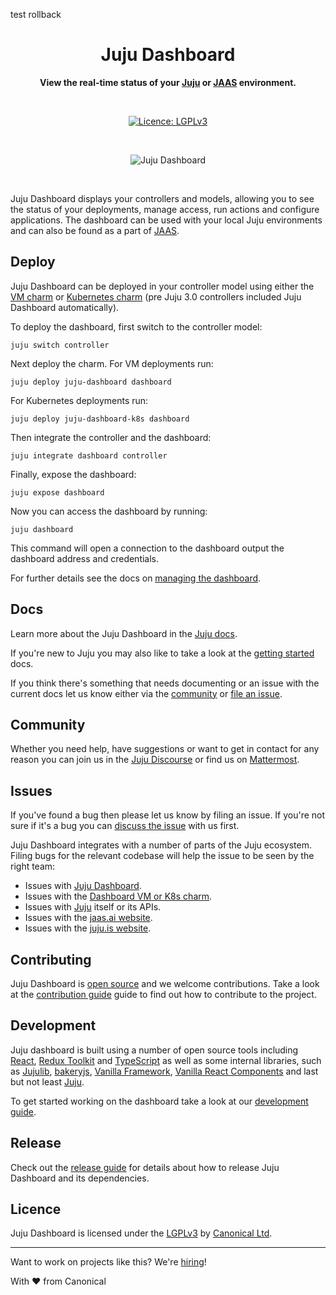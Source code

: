 test rollback

<div align="center">

# Juju Dashboard

**View the real-time status of your [Juju](https://juju.is) or [JAAS](https://jaas.ai/) environment.**

<br />

[![Licence: LGPLv3](https://img.shields.io/badge/License-LGPL_v3-blue.svg)](/LICENSE.md)

<br />

![Juju Dashboard](/docs/images/dashboard.png)

</div>

<br />

Juju Dashboard displays your controllers and models, allowing you to see the
status of your deployments, manage access, run actions and configure
applications. The dashboard can be used with your local Juju environments and
can also be found as a part of [JAAS](https://jaas.ai/).

## Deploy

Juju Dashboard can be deployed in your controller model using either the [VM charm](https://charmhub.io/juju-dashboard)
or [Kubernetes charm](https://charmhub.io/juju-dashboard-k8s) (pre Juju 3.0
controllers included Juju Dashboard automatically).

To deploy the dashboard, first switch to the controller model:

```shell
juju switch controller
```

Next deploy the charm. For VM deployments run:

```shell
juju deploy juju-dashboard dashboard
```

For Kubernetes deployments run:

```shell
juju deploy juju-dashboard-k8s dashboard
```

Then integrate the controller and the dashboard:

```shell
juju integrate dashboard controller
```

Finally, expose the dashboard:

```shell
juju expose dashboard
```

Now you can access the dashboard by running:

```shell
juju dashboard
```

This command will open a connection to the dashboard output the dashboard address and
credentials.

For further details see the docs on [managing the dashboard](https://juju.is/docs/olm/manage-the-juju-dashboard).

## Docs

Learn more about the Juju Dashboard in the [Juju
docs](https://juju.is/docs/olm/the-juju-dashboard).

If you're new to Juju you may also like to take a look at the [getting
started](https://juju.is/docs/olm/get-started-with-juju) docs.

If you think there's something that needs documenting or an issue with the
current docs let us know either via the [community](#community) or [file an issue](#issues).

## Community

Whether you need help, have suggestions or want to get in contact for any reason you can join us in the [Juju
Discourse](https://discourse.charmhub.io/) or find us on
[Mattermost](https://chat.charmhub.io/landing#/charmhub/channels/juju).

## Issues

If you've found a bug then please let us know by filing an issue. If you're not sure if it's a
bug you can [discuss the issue](#community) with us first.

Juju Dashboard integrates with a number of parts of the Juju ecosystem. Filing
bugs for the relevant codebase will help the issue to be seen by the right team:

- Issues with [Juju Dashboard](https://github.com/canonical/juju-dashboard/issues/new/choose).
- Issues with the [Dashboard VM or K8s charm](https://github.com/canonical/juju-dashboard-charm/issues/new).
- Issues with [Juju](https://bugs.launchpad.net/juju/+filebug) itself or its APIs.
- Issues with the [jaas.ai website](https://github.com/canonical/jaas.ai/issues).
- Issues with the [juju.is website](https://github.com/canonical/juju.is/issues/new).

## Contributing

Juju Dashboard is [open source](#licence) and we welcome contributions. Take
a look at the [contribution guide](/CONTRIBUTING.md) guide to find out how
to contribute to the project.

## Development

Juju dashboard is built using a number of open source tools including [React](https://github.com/facebook/react),
[Redux Toolkit](https://github.com/reduxjs/redux-toolkit) and [TypeScript](https://github.com/microsoft/TypeScript) as well as some internal
libraries, such as [Jujulib](https://github.com/juju/js-libjuju), [bakeryjs](https://github.com/juju/bakeryjs), [Vanilla
Framework](https://github.com/canonical/vanilla-framework), [Vanilla React
Components](https://github.com/canonical/react-components) and last but not
least [Juju](https://github.com/juju/juju).

To get started working on the dashboard take a look at our [development guide](/HACKING.md).

## Release

Check out the [release guide](/RELEASING.md) for details about how to
release Juju Dashboard and its dependencies.

## Licence

Juju Dashboard is licensed under the [LGPLv3](/LICENSE.md) by [Canonical
Ltd](http://canonical.com/).

<hr />

Want to work on projects like this? We're
[hiring](https://canonical.com/careers)!

With ♥ from Canonical
